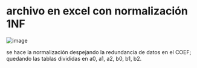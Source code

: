 # archivo en excel con normalización 1NF
![image](https://github.com/juliancgarzon/ProyectoPAR/assets/168239576/bf9d406c-81b8-49e2-9cbb-59fdae7376ee)

se hace la normalización despejando la redundancia de datos en el COEF; quedando las tablas divididas en a0, a1, a2, b0, b1, b2.
